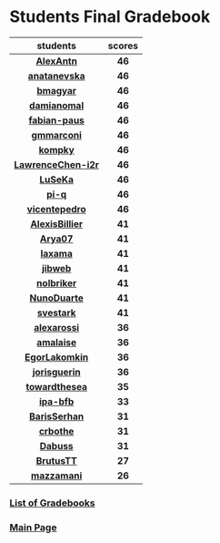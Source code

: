 # Students Final Gradebook

| students | scores |
| :---: | :---: |
| [**AlexAntn**](https://github.com/AlexAntn) | **46** |
| [**anatanevska**](https://github.com/anatanevska) | **46** |
| [**bmagyar**](https://github.com/bmagyar) | **46** |
| [**damianomal**](https://github.com/damianomal) | **46** |
| [**fabian-paus**](https://github.com/fabian-paus) | **46** |
| [**gmmarconi**](https://github.com/gmmarconi) | **46** |
| [**kompky**](https://github.com/kompky) | **46** |
| [**LawrenceChen-i2r**](https://github.com/LawrenceChen-i2r) | **46** |
| [**LuSeKa**](https://github.com/LuSeKa) | **46** |
| [**pi-q**](https://github.com/pi-q) | **46** |
| [**vicentepedro**](https://github.com/vicentepedro) | **46** |
| [**AlexisBillier**](https://github.com/AlexisBillier) | **41** |
| [**Arya07**](https://github.com/Arya07) | **41** |
| [**Iaxama**](https://github.com/Iaxama) | **41** |
| [**jibweb**](https://github.com/jibweb) | **41** |
| [**nolbriker**](https://github.com/nolbriker) | **41** |
| [**NunoDuarte**](https://github.com/NunoDuarte) | **41** |
| [**svestark**](https://github.com/svestark) | **41** |
| [**alexarossi**](https://github.com/alexarossi) | **36** |
| [**amalaise**](https://github.com/amalaise) | **36** |
| [**EgorLakomkin**](https://github.com/EgorLakomkin) | **36** |
| [**jorisguerin**](https://github.com/jorisguerin) | **36** |
| [**towardthesea**](https://github.com/towardthesea) | **35** |
| [**ipa-bfb**](https://github.com/ipa-bfb) | **33** |
| [**BarisSerhan**](https://github.com/BarisSerhan) | **31** |
| [**crbothe**](https://github.com/crbothe) | **31** |
| [**Dabuss**](https://github.com/Dabuss) | **31** |
| [**BrutusTT**](https://github.com/BrutusTT) | **27** |
| [**mazzamani**](https://github.com/mazzamani) | **26** |

### [List of Gradebooks](./gradebook.md)

### [Main Page](./README.md)
